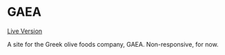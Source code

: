 # GAEA

<a href="https://alexisthedev.github.io/gaea" target="_blank">Live Version</a>

A site for the Greek olive foods company, GAEA. Non-responsive, for now.
